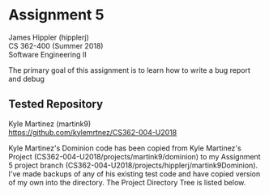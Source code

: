 # Assignment 5  
James Hippler (hipplerj)  
CS 362-400 (Summer 2018)  
Software Engineering II  

The primary goal of this assignment is to learn how to write a bug report and debug

## Tested Repository  
Kyle Martinez (martink9)  
https://github.com/kylemrtnez/CS362-004-U2018  

Kyle Martinez's Dominion code has been copied from Kyle Martinez's Project (CS362-004-U2018/projects/martink9/dominion) to my Assignment 5 project branch (CS362-004-U2018/projects/hipplerj/martink9Dominion).  I've made backups of any of his existing test code and have copied version of my own into the directory.  The Project Directory Tree is listed below.
